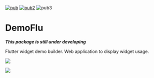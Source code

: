 [![pub](https://img.shields.io/pub/v/demoflu.svg)](https://pub.dev/packages/demoflu)  [![pub2](https://img.shields.io/badge/Flutter-%E2%9D%A4-red)](https://flutter.dev/) ![pub3](https://img.shields.io/badge/final%20version-as%20soon%20as%20possible-blue)

# DemoFlu

__*This package is still under developing*__

Flutter widget demo builder. Web application to display widget usage.

![](https://caduandrade.github.io/demoflu/screenshot_1_v1.png)

![](https://caduandrade.github.io/demoflu/screenshot_2_v1.png)